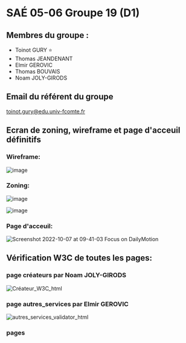 # SAÉ 05-06 Groupe 19 (D1)
## **Membres du groupe :**
- Toinot GURY :star:
- Thomas JEANDENANT
- Elmir GEROVIC
- Thomas BOUVAIS
- Noam JOLY-GIRODS

## Email du référent du groupe
toinot.gury@edu.univ-fcomte.fr

## Ecran de zoning, wireframe et page d'acceuil définitifs

### Wireframe:
![image](https://user-images.githubusercontent.com/113291884/194273528-81ddf10b-8adb-479b-a61f-0266374edf5f.png)

### Zoning:
![image](https://user-images.githubusercontent.com/113291884/194273716-d46afdd1-27c9-4e95-80dc-6aa9c4a09579.png)

![image](https://user-images.githubusercontent.com/113291884/194273758-0d9cdc80-df48-4ec6-8653-4140c9e4f999.png)

### Page d'acceuil:
![Screenshot 2022-10-07 at 09-41-03 Focus on DailyMotion](https://user-images.githubusercontent.com/113291884/194500152-bfecf9e8-7de2-4bb1-aeb4-c5de4e417453.png)

## Vérification W3C de toutes les pages:

### page créateurs par Noam JOLY-GIRODS
![Créateur_W3C_html](https://user-images.githubusercontent.com/113291884/196877967-5518e299-c33d-4f33-a148-800a5eaeb71e.PNG)

### page autres_services par Elmir GEROVIC
![autres_services_validator_html](https://user-images.githubusercontent.com/113291884/196878185-542c65a2-04d4-4d4a-8a8f-180c45f481db.png)

### pages 

